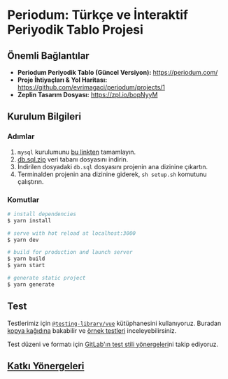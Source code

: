 # Periodum: Türkçe ve İnteraktif Periyodik Tablo Projesi

## Önemli Bağlantılar
- **Periodum Periyodik Tablo (Güncel Versiyon):** https://periodum.com/
- **Proje İhtiyaçları & Yol Haritası:** https://github.com/evrimagaci/periodum/projects/1
- **Zeplin Tasarım Dosyası:** https://zpl.io/bopNyyM

## Kurulum Bilgileri

### Adımlar

1. `mysql` kurulumunu [bu linkten](https://dev.mysql.com/doc/refman/8.0/en/installing.html) tamamlayın.
2. [db.sql.zip](https://evrimagaci.org/public/periodum/db.sql.zip) veri tabanı dosyasını indirin.
3. İndirilen dosyadaki `db.sql` dosyasını projenin ana dizinine çıkartın.
4. Terminalden projenin ana dizinine giderek, `sh setup.sh` komutunu çalıştırın.

### Komutlar
```bash
# install dependencies
$ yarn install

# serve with hot reload at localhost:3000
$ yarn dev

# build for production and launch server
$ yarn build
$ yarn start

# generate static project
$ yarn generate
```

## Test
Testlerimiz için [`@testing-library/vue`](https://testing-library.com/docs/vue-testing-library) kütüphanesini kullanıyoruz. Buradan [kopya kağıdına](https://testing-library.com/docs/vue-testing-library/cheatsheet) bakabilir ve [örnek testleri](https://testing-library.com/docs/vue-testing-library/examples) inceleyebilirsiniz. 

Test düzeni ve formatı için [GitLab'ın test stili yönergeleri](https://docs.gitlab.com/ee/development/testing_guide/frontend_testing.html)ni takip ediyoruz.

## [Katkı Yönergeleri](https://github.com/evrimagaci/periodum/blob/main/CONTRIBUTING.md)